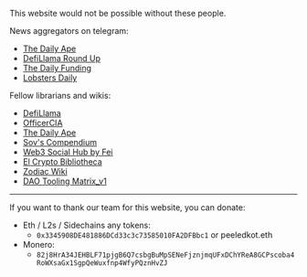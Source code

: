This website would not be possible without these people.

News aggregators on telegram:
- [The Daily Ape](https://t.me/thedailyape)
- [DefiLlama Round Up](https://t.me/defillama_tg)
- [The Daily Funding](https://t.me/TheDailyFunding)
- [Lobsters Daily](https://t.me/lobsters_daily)

Fellow librarians and wikis:
- [DefiLlama](https://defillama.com/)
- [OfficerCIA](https://start.me/p/QRg5ad/officercia)
- [The Daily Ape](https://thedailyape.notion.site/thedailyape/The-Daily-Ape-c96c0b6727c0433a962e897ef43efb7e)
- [Sov's Compendium](https://sovs.notion.site/sovs/Sov-s-Compendium-41f097d28dae4d09801f10cde1b2d03b)
- [Web3 Social Hub by Fei](https://0xfei.notion.site/0xfei/Web3-Social-Hub-by-Fei-1debcf8b42a64ea991efefffe4f3560f)
- [El Crypto Bibliotheca](https://sheeki.notion.site/sheeki/El-Crypto-Bibliotheca-8fb521e0f21342d19478676066d097c4)
- [Zodiac Wiki](https://zodiac.wiki/)
- [DAO Tooling Matrix_v1](https://docs.google.com/spreadsheets/d/1YRfIhcckhdNi9xSaCpCIDc2VV5HkprLlnp7lbTh5Txk/edit#gid=464771811)

---

If you want to thank our team for this website, you can donate:
- Eth / L2s / Sidechains any tokens:
	- `0x3345908DE481886DCd33c3c73585010FA2DFBbc1` or peeledkot.eth
- Monero:
	- `82j8HrA34JEHBLF71pjgB6Q7csbgBuMpSENeFjznjmqUFxDChYReA8GCPscoba4RoWXsaGx1SgpQeWuxfnp4WfyPQznHvZJ`
